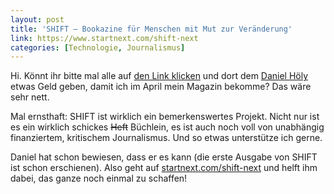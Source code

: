 ```yaml
---
layout: post
title: 'SHIFT – Bookazine für Menschen mit Mut zur Veränderung'
link: https://www.startnext.com/shift-next
categories: [Technologie, Journalismus]
---
```


Hi. Könnt ihr bitte mal alle auf [den Link klicken](https://www.startnext.com/shift-next) und dort dem [Daniel Höly](https://twitter.com/juicedaniel) etwas Geld geben, damit ich im April mein Magazin bekomme? Das wäre sehr nett.

Mal ernsthaft: SHIFT ist wirklich ein bemerkenswertes Projekt. Nicht nur ist es ein wirklich schickes <s>Heft</s> Büchlein, es ist auch noch voll von unabhängig finanziertem, kritischem Journalismus. Und so etwas unterstütze ich gerne.

Daniel hat schon bewiesen, dass er es kann (die erste Ausgabe von SHIFT ist schon erschienen). Also geht auf [startnext.com/shift-next](https://www.startnext.com/shift-next) und helft ihm dabei, das ganze noch einmal zu schaffen!